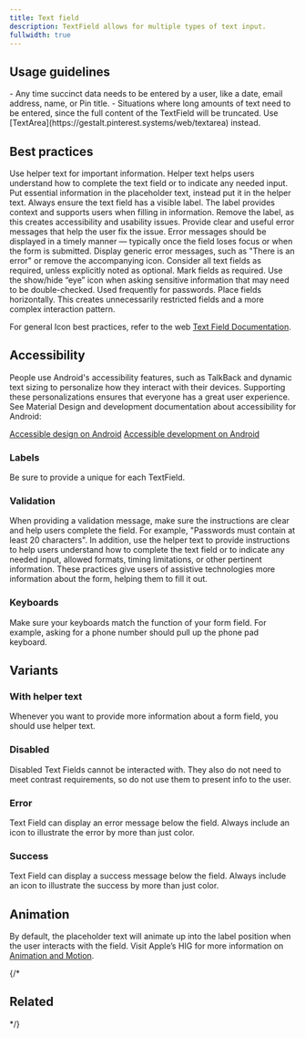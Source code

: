 ```yaml
---
title: Text field
description: TextField allows for multiple types of text input.
fullwidth: true
---
```


<ImgContainer src="https://i.pinimg.com/originals/2e/c4/78/2ec4789dce6c4ecf02c06288794f0db5.jpg" alt="Example of a selected text field with a black outline and a default text field with a gray outline.">

## Usage guidelines

<TwoCol>
<Group>
<Do title="When to use" />
- Any time succinct data needs to be entered by a user, like a date, email address, name, or Pin title.

</Group>
<Group>
<Dont title="When not to use" />
- Situations where long amounts of text need to be entered, since the full content of the TextField will be truncated. Use [TextArea](https://gestalt.pinterest.systems/web/textarea) instead.
</Group>
</TwoCol>

## Best practices

<TwoCol>
<Group>
<ImgContainer src="https://i.pinimg.com/originals/48/78/35/48783577bcbe8160b6732ebb5ef9ff66.jpg" alt="Example of a form field asking for a name. Helper text reads - Enter your first and last name." />
<Do title="Do" />
Use helper text for important information. Helper text helps users understand how to complete the text field or to indicate any needed input.
</Group>
<Group>
<ImgContainer src="https://i.pinimg.com/originals/60/15/22/601522feab7fb0f6c36fd1c8cf160fcd.jpg" alt="Example of a form field where the gray text inside the field reads - Enter your first and last name." />
<Dont title="Don't" />
Put essential information in the placeholder text, instead put it in the helper text.
</Group>
</TwoCol>

<TwoCol>
<Group>
<ImgContainer src="https://i.pinimg.com/originals/79/2f/02/792f02ddaea082ed8120bc9d4d2154cb.jpg" alt="Example of a form field with a label asking for a username."/>
<Do title="Do" />
Always ensure the text field has a visible label. The label provides context and supports users when filling in information.
</Group>
<Group>
<ImgContainer src="https://i.pinimg.com/originals/7f/e6/00/7fe6008974def50bb22964a80e2ba0ba.jpg" alt="Example of a form field without a label, making it unclear what information is expected." />
<Dont title="Don't" />
Remove the label, as this creates accessibility and usability issues.
</Group>
</TwoCol>

<TwoCol>
<Group>
<ImgContainer src="https://i.pinimg.com/originals/8a/15/e9/8a15e93b76666384f47a15c94e4169b6.jpg" alt="Example of a form field with an error. The error text reads - This is not a valid web address." />
<Do title="Do" />
Provide clear and useful error messages that help the user fix the issue. Error messages should be displayed in a timely manner — typically once the field loses focus or when the form is submitted.
</Group>
<Group>
<ImgContainer src="https://i.pinimg.com/originals/c1/17/c0/c117c00b8e41f3c5088db0b46e0835c9.jpg" alt="Example of a form field with an error. The error text reads - There has been an error."/>
<Dont title="Don't" />
Display generic error messages, such as "There is an error" or remove the accompanying icon. 
</Group>
</TwoCol>

<TwoCol>
<Group>
<ImgContainer src="https://i.pinimg.com/originals/3c/d3/20/3cd3202749889af54befe89811b707f6.jpg" alt="A form with three fields where the website field is marked as optional."/>
<Do title="Do" />
Consider all text fields as required, unless explicitly noted as optional.
</Group>
<Group>
<ImgContainer src="https://i.pinimg.com/originals/c5/5f/e6/c55fe604a01d4619dbb822bb286a9ab6.jpg" alt="A form with three fields where the username field is marked as required."/>
<Dont title="Don't" />
Mark fields as required.
</Group>
</TwoCol>

<TwoCol>
<Group>
<ImgContainer src="https://i.pinimg.com/originals/93/94/3c/93943cf5d160f3d9be07a03679550d25.jpg" alt="Password field with an eye icon that allows the user to show hidden text."/>
<Do title="Do" />
Use the show/hide “eye” icon when asking sensitive information that may need to be double-checked. Used frequently for passwords. 
</Group>
<Group>
<ImgContainer src="https://i.pinimg.com/originals/2c/07/f9/2c07f99bdba99d43761a790ceb77458b.jpg" alt="Example of two short text fields side by side instead of stacked."/>
<Dont title="Don't" />
Place fields horizontally. This creates unnecessarily restricted fields and a more complex interaction pattern. 
</Group>
</TwoCol>


For general Icon best practices, refer to the web [Text Field Documentation](https://gestalt.pinterest.systems/web/textfield).

## Accessibility

People use Android's accessibility features, such as TalkBack and dynamic text sizing to personalize how they interact with their devices. Supporting these personalizations ensures that everyone has a great user experience. See Material Design and development documentation about accessibility for Android:

[Accessible design on Android](https://material.io/design/usability/accessibility.html#understanding-accessibility/)
[Accessible development on Android](https://developer.android.com/guide/topics/ui/accessibility)


### Labels
Be sure to provide a unique for each TextField.


### Validation
When providing a validation message, make sure the instructions are clear and help users complete the field. For example, "Passwords must contain at least 20 characters". In addition, use the helper text to provide instructions to help users understand how to complete the text field or to indicate any needed input, allowed formats, timing limitations, or other pertinent information.
These practices give users of assistive technologies more information about the form, helping them to fill it out.


### Keyboards
Make sure your keyboards match the function of your form field. For example, asking for a phone number should pull up the phone pad keyboard.


## Variants

### With helper text
Whenever you want to provide more information about a form field, you should use helper text.
<ImgContainer src="https://i.pinimg.com/originals/68/48/66/684866b8a4727cd935a5ffd6271929ac.jpg" alt="Example of a form field with helper text under the form that reads - Enter a valid web address."/>

### Disabled
Disabled Text Fields cannot be interacted with. They also do not need to meet contrast requirements, so do not use them to present info to the user.
<ImgContainer src="https://i.pinimg.com/originals/40/73/46/407346698b902751d4bc78e4d817c5c5.jpg" alt="Example of a disabled text field that is grayed out and not interactive."/>

### Error
Text Field can display an error message below the field. Always include an icon to illustrate the error by more than just color. 
<ImgContainer src="https://i.pinimg.com/originals/9d/02/d4/9d02d4d386da2010e4c50fa50d8c2cc8.jpg" alt="Example of a form field with an error. The error text reads - That username is not available."/>

### Success
Text Field can display a success message below the field. Always include an icon to illustrate the success by more than just color. 
<ImgContainer src="https://i.pinimg.com/originals/41/66/b5/4166b58231fa38697bd1d8a91e18255d.jpg" alt="Example of a text field that was successfully submitted. The success text reads - That username is available."/>

## Animation
By default, the placeholder text will animate up into the label position when the user interacts with the field. Visit Apple’s HIG for more information on [Animation and Motion](https://developer.apple.com/design/human-interface-guidelines/ios/visual-design/animation/).

{/*
## Related

<TwoCol>

<IllustrationCard
              title="TextArea"
              description="TextArea allows for multi-line input."
              color="green-matchacado-50"
              image="text-area"
            />

<IllustrationCard
              title="SelectList"
              description="SelectList displays a list of actions or options using the browser’s native select."
              color="green-matchacado-50"
              image="select-list"
            />

</TwoCol> */}
